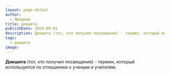 ```yaml
---
layout: page-detail
author:
  - Яшодеви
title: дикшита
publishDate: 2024-09-01
description: Дикшита (тот, кто получил посвящение) - термин, который используется по отношению к ученым и учителям.
tags:
  - дикшита
image:
---
```

**Дикшита** (тот, кто получил посвящение) - термин, который используется по отношению к ученым и учителям.

